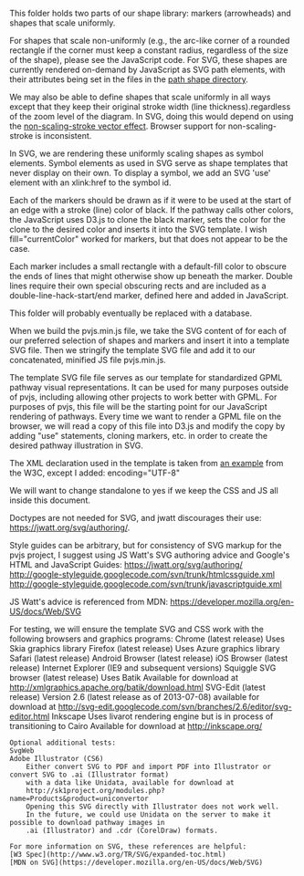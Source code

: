 This folder holds two parts of our shape library: markers (arrowheads) and shapes that scale uniformly.

For shapes that scale non-uniformly (e.g., the arc-like corner of a rounded
rectangle if the corner must keep a constant radius, regardless of the size of the shape), please
see the JavaScript code. For SVG, these shapes are currently rendered on-demand by JavaScript as SVG path elements, 
with their attributes being set in the files in the [path shape directory](../js/pvjs/view/pathway-diagram/svg/node/path-shape).

We may also be able to define shapes that scale uniformly in all ways except that they keep their original
stroke width (line thickness).regardless of the zoom level of the diagram. In SVG, doing this would depend
on using the [non-scaling-stroke vector effect](http://www.w3.org/TR/SVGMobile12/painting.html#NonScalingStroke).
Browser support for non-scaling-stroke is inconsistent.

In SVG, we are rendering these uniformly scaling shapes as symbol elements. Symbol elements as used in SVG
serve as shape templates that never display on their own. To display a symbol, we add an SVG 'use' element with
an xlink:href to the symbol id.

Each of the markers should be drawn as if it were to be used at the start of an edge with a stroke (line)
color of black. If the pathway calls other colors, the JavaScript uses D3.js to clone the black marker, sets the color
for the clone to the desired color and inserts it into the SVG template. I wish fill="currentColor" worked for
markers, but that does not appear to be the case.

Each marker includes a small rectangle with a default-fill color to obscure the
ends of lines that might otherwise show up beneath the marker. Double lines require their own special
obscuring rects and are included as a double-line-hack-start/end marker, defined here and added in
JavaScript.

This folder will probably eventually be replaced with a database. 

When we build the pvjs.min.js file, we take the SVG content of for each of our preferred selection of shapes
and markers and insert it into a template SVG file. Then we stringify the template SVG file and add it to our
concatenated, minified JS file pvjs.min.js. 

The template SVG file file serves as our template for standardized GPML pathway visual representations.
It can be used for many purposes outside of pvjs, including allowing
other projects to work better with GPML. For purposes of pvjs, this file will
be the starting point for our JavaScript rendering of pathways. Every time we want to
render a GPML file on the browser, we will read a copy of this file into D3.js and
modify the copy by adding "use" statements, cloning markers, etc. in order to create
the desired pathway illustration in SVG.

The XML declaration used in the template is taken from [an example](http://www.w3.org/TR/SVG/images/struct/use04.svg) from the W3C,
except I added:
encoding="UTF-8" 

We will want to change standalone to yes if we keep the CSS and
JS all inside this document.

Doctypes are not needed for SVG, and jwatt discourages their use:
https://jwatt.org/svg/authoring/.

Style guides can be arbitrary, but for consistency of SVG markup for the pvjs project,
	I suggest using JS Watt's SVG authoring advice and Google's HTML and JavaScript Guides:
	https://jwatt.org/svg/authoring/
	http://google-styleguide.googlecode.com/svn/trunk/htmlcssguide.xml
	http://google-styleguide.googlecode.com/svn/trunk/javascriptguide.xml

JS Watt's advice is referenced from MDN:
https://developer.mozilla.org/en-US/docs/Web/SVG

For testing, we will ensure the template SVG and CSS work with the following browsers and graphics programs:
Chrome (latest release)
	Uses Skia graphics library
Firefox (latest release)
	Uses Azure graphics library
	Safari (latest release)
	Android Browser (latest release)
	iOS Browser (latest release)
	Internet Explorer (IE9 and subsequent versions)
Squiggle SVG browser (latest release)
	Uses Batik 
	Available for download at http://xmlgraphics.apache.org/batik/download.html
SVG-Edit (latest release)
	Version 2.6 (latest release as of 2013-07-08) available for download at 
	http://svg-edit.googlecode.com/svn/branches/2.6/editor/svg-editor.html
	Inkscape
	Uses livarot rendering engine but is in process of transitioning to Cairo
	Available for download at http://inkscape.org/

	Optional additional tests:
	SvgWeb
	Adobe Illustrator (CS6)
		Either convert SVG to PDF and import PDF into Illustrator or convert SVG to .ai (Illustrator format)
		with a data like Unidata, available for download at
		http://sk1project.org/modules.php?name=Products&product=uniconvertor
		Opening this SVG directly with Illustrator does not work well.
		In the future, we could use Unidata on the server to make it possible to download pathway images in
		.ai (Illustrator) and .cdr (CorelDraw) formats.

	For more information on SVG, these references are helpful:
	[W3 Spec](http://www.w3.org/TR/SVG/expanded-toc.html)
	[MDN on SVG](https://developer.mozilla.org/en-US/docs/Web/SVG)
